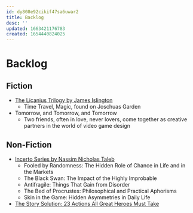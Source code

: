 ```yaml
---
id: dy808e92cikif47sa6uwar2
title: Backlog
desc: ''
updated: 1663421176783
created: 1654440824025
---
```


# Backlog

## Fiction
- [The Licanius Trilogy by James Islington](https://www.goodreads.com/series/136308-the-licanius-trilogy)
  - Time Travel, Magic, found on Joschuas Garden
- Tomorrow, and Tomorrow, and Tomorrow
  - Two friends, often in love, never lovers, come together as creative partners in the world of video game design

## Non-Fiction
- [Incerto Series by Nassim Nicholas Taleb](https://www.amazon.co.jp/dp/B07WZK6Z9N)
  - Fooled by Randomness: The Hidden Role of Chance in Life and in the Markets
  - The Black Swan: The Impact of the Highly Improbable
  - Antifragile: Things That Gain from Disorder
  - The Bed of Procrustes: Philosophical and Practical Aphorisms
  - Skin in the Game: Hidden Asymmetries in Daily Life
- [The Story Solution: 23 Actions All Great Heroes Must Take](https://www.goodreads.com/book/show/12493044-the-story-solution)
